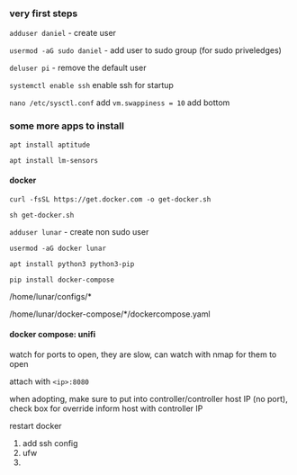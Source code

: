 
### very first steps ###

`adduser daniel` - create user

`usermod -aG sudo daniel` - add user to sudo group (for sudo priveledges) 

`deluser pi` - remove the default user

`systemctl enable ssh` enable ssh for startup

`nano /etc/sysctl.conf` add `vm.swappiness = 10` add bottom



### some more apps to install ###

`apt install aptitude`

`apt install lm-sensors`

#### docker ####

`curl -fsSL https://get.docker.com -o get-docker.sh`

`sh get-docker.sh`

`adduser lunar` - create non sudo user

`usermod -aG docker lunar`

`apt install python3 python3-pip`

`pip install docker-compose`

/home/lunar/configs/*

/home/lunar/docker-compose/*/dockercompose.yaml







#### docker compose: unifi ####

watch for ports to open, they are slow, can watch with nmap for them to open

attach with `<ip>:8080`

when adopting, make sure to put <ip> into controller/controller host IP (no port), check box for override inform host with controller IP

restart docker  
  

1) add ssh config
2) ufw
3) 

